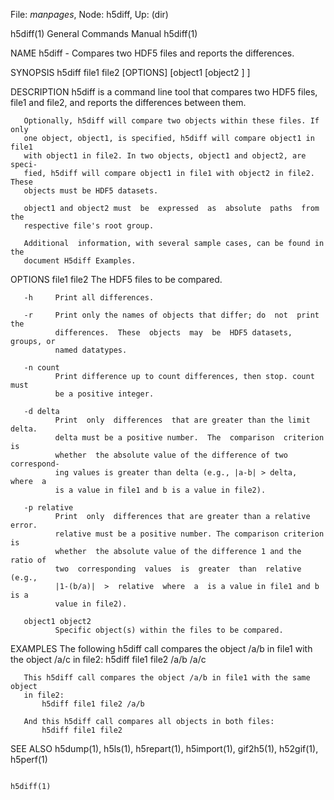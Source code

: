 File: *manpages*,  Node: h5diff,  Up: (dir)

h5diff(1)                   General Commands Manual                  h5diff(1)



NAME
       h5diff - Compares two HDF5 files and reports the differences.

SYNOPSIS
       h5diff file1 file2 [OPTIONS] [object1 [object2 ] ]

DESCRIPTION
       h5diff  is  a command line tool that compares two HDF5 files, file1 and
       file2, and reports the differences between them.

       Optionally, h5diff will compare two objects within these files. If only
       one object, object1, is specified, h5diff will compare object1 in file1
       with object1 in file2. In two objects, object1 and object2, are  speci‐
       fied, h5diff will compare object1 in file1 with object2 in file2. These
       objects must be HDF5 datasets.

       object1 and object2 must  be  expressed  as  absolute  paths  from  the
       respective file's root group.

       Additional  information, with several sample cases, can be found in the
       document H5diff Examples.

OPTIONS
       file1 file2
              The HDF5 files to be compared.

       -h     Print all differences.

       -r     Print only the names of objects that differ; do  not  print  the
              differences.  These  objects  may  be  HDF5 datasets, groups, or
              named datatypes.

       -n count
              Print difference up to count differences, then stop. count  must
              be a positive integer.

       -d delta
              Print  only  differences  that are greater than the limit delta.
              delta must be a positive number.  The  comparison  criterion  is
              whether  the absolute value of the difference of two correspond‐
              ing values is greater than delta (e.g., |a-b| > delta,  where  a
              is a value in file1 and b is a value in file2).

       -p relative
              Print  only  differences that are greater than a relative error.
              relative must be a positive number. The comparison criterion  is
              whether  the absolute value of the difference 1 and the ratio of
              two  corresponding  values  is  greater  than  relative   (e.g.,
              |1-(b/a)|  >  relative  where  a  is a value in file1 and b is a
              value in file2).

       object1 object2
              Specific object(s) within the files to be compared.

EXAMPLES
       The following h5diff call compares the object /a/b in  file1  with  the
       object /a/c in file2:
           h5diff file1 file2 /a/b /a/c

       This h5diff call compares the object /a/b in file1 with the same object
       in file2:
           h5diff file1 file2 /a/b

       And this h5diff call compares all objects in both files:
           h5diff file1 file2

SEE ALSO
       h5dump(1), h5ls(1),  h5repart(1),  h5import(1),  gif2h5(1),  h52gif(1),
       h5perf(1)



                                                                     h5diff(1)
